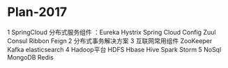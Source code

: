 # Plan-2017

1 SpringCloud 分布式服务组件 ：Eureka Hystrix Spring Cloud Config Zuul Consul Ribbon Feign
2 分布式事务解决方案 
3 互联网常用组件 ZooKeeper Kafka elasticsearch
4 Hadoop平台 HDFS Hbase Hive Spark Storm
5 NoSql MongoDB Redis
